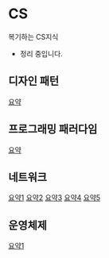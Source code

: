 # CS
복기하는 CS지식

- 정리 중입니다.

## 디자인 패턴
[요약](/Design%20Pattern/summary.md)

## 프로그래밍 패러다임
[요약](/Programming%20Paradigm/summary.md)

## 네트워크
[요약1](/Network/summary1.md)
[요약2](/Network/summary2.md)
[요약3](/Network/summary3.md)
[요약4](/Network/summary4.md)
[요약5](/Network/summary5.md)

## 운영체제
[요약1](/OS/summary1.md)
